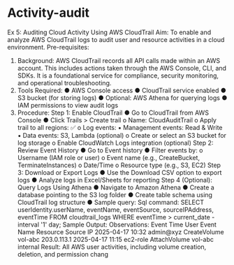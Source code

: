 # Activity-audit
Ex 5: Auditing Cloud Activity Using AWS CloudTrail
Aim:
To enable and analyze AWS CloudTrail logs to audit user and resource activities in a cloud
environment.
Pre-requisites:
1. Background:
AWS CloudTrail records all API calls made within an AWS account. This includes actions
taken through the AWS Console, CLI, and SDKs. It is a foundational service for compliance,
security monitoring, and operational troubleshooting.
2. Tools Required:
● AWS Console access
● CloudTrail service enabled
● S3 bucket (for storing logs)
● Optional: AWS Athena for querying logs
● IAM permissions to view audit logs
3. Procedure:
Step 1: Enable CloudTrail
● Go to CloudTrail from AWS Console
● Click Trails > Create trail
o Name: CloudAuditTrail
o Apply trail to all regions: ✅
o Log events:
▪ Management events: Read & Write
▪ Data events: S3, Lambda (optional)
o Create or select an S3 bucket for log storage
o Enable CloudWatch Logs integration (optional)
Step 2: Review Event History
● Go to Event history
● Filter events by:
o Username (IAM role or user)
o Event name (e.g., CreateBucket, TerminateInstances)
o Date/Time
o Resource type (e.g., S3, EC2)
Step 3: Download or Export Logs
● Use the Download CSV option to export logs
● Analyze logs in Excel/Sheets for reporting
 Step 4 (Optional): Query Logs Using Athena
● Navigate to Amazon Athena
● Create a database pointing to the S3 log folder
● Create table schema using CloudTrail log structure
● Sample query:
Sql command:
SELECT userIdentity.userName, eventName, eventSource,
sourceIPAddress, eventTime
FROM cloudtrail_logs
WHERE eventTime > current_date - interval '1' day;
Sample Output:
Observations:
Event Time User Event Name Resource Source IP
2025-04-17 10:32 admin@xyz CreateVolume vol-abc 203.0.113.1
2025-04-17 11:15 ec2-role AttachVolume vol-abc internal
Result:
All AWS user activities, including volume creation, deletion, and permission chang
